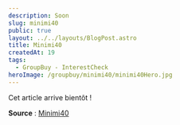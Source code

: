 ```yaml
---
description: Soon
slug: minimi40
public: true
layout: ../../layouts/BlogPost.astro
title: Minimi40
createdAt: 19
tags:
  - GroupBuy - InterestCheck
heroImage: /groupbuy/minimi40/minimi40Hero.jpg
---
```


Cet article arrive bientôt !

**Source** : [Minimi40](https://geekhack.org/index.php?topic=117820.0)